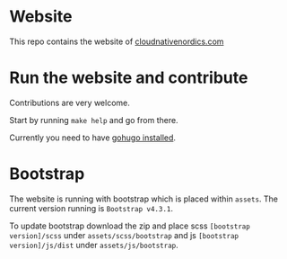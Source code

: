 # Website

This repo contains the website of [cloudnativenordics.com](https://cloudnativenordics.com)

# Run the website and contribute

Contributions are very welcome.

Start by running `make help` and go from there.

Currently you need to have [gohugo installed](https://gohugo.io/getting-started/installing/).

# Bootstrap

The website is running with bootstrap which is placed within `assets`.
The current version running is `Bootstrap v4.3.1`.

To update bootstrap download the zip and place scss `[bootstrap version]/scss` under `assets/scss/bootstrap` and js `[bootstrap version]/js/dist` under `assets/js/bootstrap`.